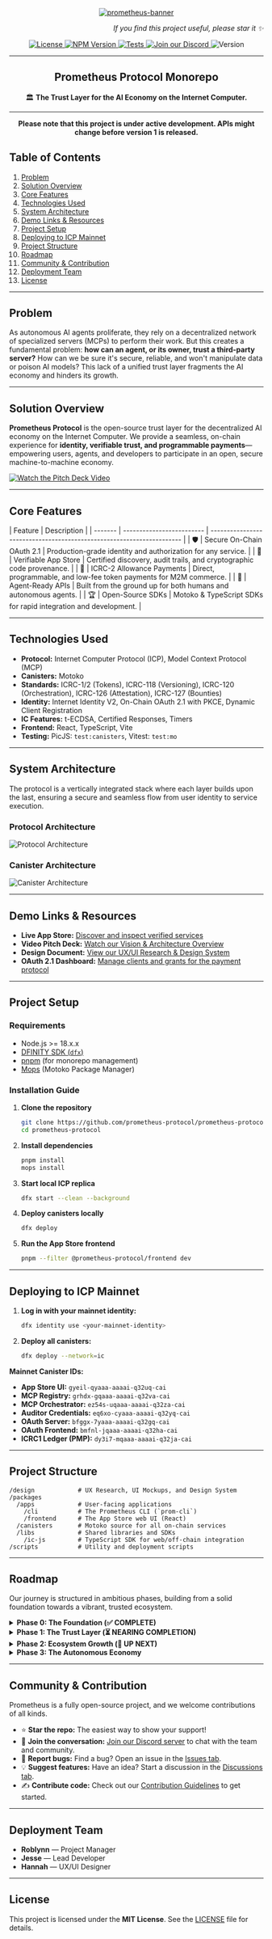 <p align="center">
  <a href="https://github.com/prometheus-protocol/prometheus-protocol">
    <img alt="prometheus-banner" src="https://github.com/user-attachments/assets/0e0cc899-def2-42dc-a365-a34512f280ba" />
  </a>
</p>

<p align="right">
  <i>If you find this project useful, please star it ✨</i>
</p>

<p align="center">
  <a href="https://github.com/prometheus-protocol/prometheus-protocol/blob/main/LICENSE">
    <img alt="License" src="https://img.shields.io/badge/license-MIT-blue.svg"/>
  </a>
  <a href="https://www.npmjs.com/package/@prometheus-protocol/cli">
    <img alt="NPM Version" src="https://img.shields.io/npm/v/@prometheus-protocol/cli.svg"/>
  </a>
  <a href="https://github.com/prometheus-protocol/prometheus-protocol/actions/workflows/tests.yml">
    <img alt="Tests" src="https://github.com/prometheus-protocol/prometheus-protocol/actions/workflows/ci.yml/badge.svg" />
  </a>
  <a href="https://discord.gg/TbqgYERjYw">
    <!-- TODO: Replace with your actual Discord invite link -->
    <img alt="Join our Discord" src="https://dcbadge.limes.pink/api/server/https://discord.gg/TbqgYERjYw?style=flat"/>
  </a>
  <img alt="Version" src="https://img.shields.io/github/package-json/v/prometheus-protocol/prometheus-protocol"/>
</p>

---

<h2 align="center">Prometheus Protocol Monorepo</h2>
<p align="center">🏛️ <b>The Trust Layer for the AI Economy on the Internet Computer.</b></p>

---

<p align="center">
  <b>Please note that this project is under active development. APIs might change before version 1 is released.</b>
</p>

## Table of Contents

1.  [Problem](#problem)
2.  [Solution Overview](#solution-overview)
3.  [Core Features](#core-features)
4.  [Technologies Used](#technologies-used)
5.  [System Architecture](#system-architecture)
6.  [Demo Links & Resources](#demo-links--resources)
7.  [Project Setup](#project-setup)
8.  [Deploying to ICP Mainnet](#deploying-to-icp-mainnet)
9.  [Project Structure](#project-structure)
10. [Roadmap](#roadmap)
11. [Community & Contribution](#community--contribution)
12. [Deployment Team](#deployment-team)
13. [License](#license)

---

## Problem

As autonomous AI agents proliferate, they rely on a decentralized network of specialized servers (MCPs) to perform their work. But this creates a fundamental problem: **how can an agent, or its owner, trust a third-party server?** How can we be sure it's secure, reliable, and won't manipulate data or poison AI models? This lack of a unified trust layer fragments the AI economy and hinders its growth.

---

## Solution Overview

**Prometheus Protocol** is the open-source trust layer for the decentralized AI economy on the Internet Computer. We provide a seamless, on-chain experience for **identity, verifiable trust, and programmable payments**—empowering users, agents, and developers to participate in an open, secure machine-to-machine economy.

[![Watch the Pitch Deck Video](https://i.ytimg.com/vi/4YvL-2Jt0I0/hqdefault.jpg)](https://www.youtube.com/watch?v=4YvL-2Jt0I0)

---

## Core Features

| Feature | Description               |
| ------- | ------------------------- | --------------------------------------------------------------------- |
| 🛡️      | Secure On-Chain OAuth 2.1 | Production-grade identity and authorization for any service.          |
| 🔎      | Verifiable App Store      | Certified discovery, audit trails, and cryptographic code provenance. |
| 💸      | ICRC-2 Allowance Payments | Direct, programmable, and low-fee token payments for M2M commerce.    |
| 🤖      | Agent-Ready APIs          | Built from the ground up for both humans and autonomous agents.       |
| 🏆      | Open-Source SDKs          | Motoko & TypeScript SDKs for rapid integration and development.       |

---

## Technologies Used

- **Protocol:** Internet Computer Protocol (ICP), Model Context Protocol (MCP)
- **Canisters:** Motoko
- **Standards:** ICRC-1/2 (Tokens), ICRC-118 (Versioning), ICRC-120 (Orchestration), ICRC-126 (Attestation), ICRC-127 (Bounties)
- **Identity:** Internet Identity V2, On-Chain OAuth 2.1 with PKCE, Dynamic Client Registration
- **IC Features:** t-ECDSA, Certified Responses, Timers
- **Frontend:** React, TypeScript, Vite
- **Testing:** PicJS: `test:canisters`, Vitest: `test:mo`

---

## System Architecture

The protocol is a vertically integrated stack where each layer builds upon the last, ensuring a secure and seamless flow from user identity to service execution.

### Protocol Architecture

![Protocol Architecture](design/images/protocol-architecture.png)

### Canister Architecture

![Canister Architecture](design/images/canister-architecture.png)

---

## Demo Links & Resources

- **Live App Store:** [Discover and inspect verified services](https://gyeil-qyaaa-aaaai-q32uq-cai.icp0.io/)
- **Video Pitch Deck:** [Watch our Vision & Architecture Overview](https://www.youtube.com/watch?v=4YvL-2Jt0I0)
- **Design Document:** [View our UX/UI Research & Design System](design/README.md)
- **OAuth 2.1 Dashboard:** [Manage clients and grants for the payment protocol](https://bmfnl-jqaaa-aaaai-q32ha-cai.icp0.io/)

---

## Project Setup

### Requirements

- Node.js >= 18.x.x
- [DFINITY SDK (`dfx`)](https://internetcomputer.org/docs/current/developer-docs/quickstart/local-quickstart)
- [pnpm](https://pnpm.io/installation) (for monorepo management)
- [Mops](https://mops.one/) (Motoko Package Manager)

### Installation Guide

1.  **Clone the repository**
    ```bash
    git clone https://github.com/prometheus-protocol/prometheus-protocol.git
    cd prometheus-protocol
    ```
2.  **Install dependencies**
    ```bash
    pnpm install
    mops install
    ```
3.  **Start local ICP replica**
    ```bash
    dfx start --clean --background
    ```
4.  **Deploy canisters locally**
    ```bash
    dfx deploy
    ```
5.  **Run the App Store frontend**
    ```bash
    pnpm --filter @prometheus-protocol/frontend dev
    ```

---

## Deploying to ICP Mainnet

1.  **Log in with your mainnet identity:**
    ```bash
    dfx identity use <your-mainnet-identity>
    ```
2.  **Deploy all canisters:**
    ```bash
    dfx deploy --network=ic
    ```

**Mainnet Canister IDs:**

- **App Store UI:** `gyeil-qyaaa-aaaai-q32uq-cai`
- **MCP Registry:** `grhdx-gqaaa-aaaai-q32va-cai`
- **MCP Orchestrator:** `ez54s-uqaaa-aaaai-q32za-cai`
- **Auditor Credentials:** `eq6xo-cyaaa-aaaai-q32yq-cai`
- **OAuth Server:** `bfggx-7yaaa-aaaai-q32gq-cai`
- **OAuth Frontend:** `bmfnl-jqaaa-aaaai-q32ha-cai`
- **ICRC1 Ledger (PMP):** `dy3i7-mqaaa-aaaai-q32ja-cai`

---

## Project Structure

```
/design            # UX Research, UI Mockups, and Design System
/packages
  /apps            # User-facing applications
    /cli           # The Prometheus CLI (`prom-cli`)
    /frontend      # The App Store web UI (React)
  /canisters       # Motoko source for all on-chain services
  /libs            # Shared libraries and SDKs
    /ic-js         # TypeScript SDK for web/off-chain integration
/scripts           # Utility and deployment scripts
```

---

## Roadmap

Our journey is structured in ambitious phases, building from a solid foundation towards a vibrant, trusted ecosystem.

<details>
  <summary><strong>Phase 0: The Foundation (✅ COMPLETE)</strong></summary>
  <p><strong>Goal:</strong> Forge the complete, end-to-end stack for secure identity and payments.</p>
  <ul>
    <li><strong>[x] The Core Auth Server:</strong> Implemented the core OAuth 2.1 flows, JWT signing, and modern security standards.</li>
    <li><strong>[x] The Developer SDKs:</strong> Released <code>motoko-mcp-sdk</code> and <code>@prometheus-protocol/typescript-sdk</code> for building and integrating monetizable services.</li>
    <li><strong>[x] The Proof of Concept:</strong> Deployed live demos showcasing the full identity and payment stack.</li>
  </ul>
</details>

<details>
  <summary><strong>Phase 1: The Trust Layer (⏳ NEARING COMPLETION)</strong></summary>
  <p><strong>Goal:</strong> Build the premier, high-trust software supply chain for provably safe services, establishing the gold standard for reliability in the agent economy.</p>
  <ul>
    <li><strong>[x] The On-Chain Supply Chain Hub:</strong> Deployed the <code>mcp_registry</code> (ICRC-118/126/127) and <code>mcp_orchestrator</code> (ICRC-120).</li>
    <li><strong>[x] The Developer & Auditor Tooling:</strong> Developed and shipped the complete <code>@prometheus-protocol/cli</code>.</li>
    <li><strong>[x] The App Store Frontend:</strong> Deployed a user-friendly web interface for discovering services and viewing their on-chain certification status.</li>
    <li><strong>[x] The Governance & Audit Workflow:</strong> Implemented the full on-chain workflow for Developers, Auditors, and the DAO.</li>
    <li><strong>[ ] DAO Formation & Onboarding:</strong> Formally constitute the governing DAO and onboard the initial set of trusted auditors.</li>
    <li><strong>[ ] Security Hardening:</strong> Submit the entire canister suite for a professional, third-party security audit.</li>
  </ul>
</details>

<details>
  <summary><strong>Phase 2: Ecosystem Growth (🚀 UP NEXT)</strong></summary>
  <p><strong>Goal:</strong> With a unified platform for trust, identity, and payments, the focus shifts to scaling the ecosystem through strategic onboarding and partnerships.</p>
  <ul>
    <li><strong>[ ] Onboard the First Wave of Production Services:</strong> Actively recruit and support high-value developers to publish their services on the platform.</li>
    <li><strong>[ ] Drive Client-Side Integration:</strong> Partner with developers of AI agents and MCP clients to integrate the registry as a primary, high-trust service source.</li>
    <li><strong>[ ] Accelerate Community Adoption:</strong> Launch community initiatives such as hackathons, developer grants, and comprehensive tutorials.</li>
  </ul>
</details>

<details>
  <summary><strong>Phase 3: The Autonomous Economy</strong></summary>
  <p><strong>Goal:</strong> Evolve from a platform managed by the founding team into a self-sustaining, community-governed economic protocol.</p>
  <ul>
    <li><strong>[ ] Full Decentralization & Curation:</strong> Transition full control of the Registry Hub and its policies to the DAO, cementing its status as a decentralized public utility.</li>
    <li><strong>[ ] Advanced Economic Primitives:</strong> Enable security bonds and atomic, on-chain revenue sharing for services.</li>
  </ul>
</details>

---

## Community & Contribution

Prometheus is a fully open-source project, and we welcome contributions of all kinds.

- ⭐ **Star the repo:** The easiest way to show your support!
- 💬 **Join the conversation:** [Join our Discord server](https://discord.gg/TbqgYERjYw) to chat with the team and community.
- 🐞 **Report bugs:** Find a bug? Open an issue in the [Issues tab](https://github.com/prometheus-protocol/prometheus-protocol/issues).
- 💡 **Suggest features:** Have an idea? Start a discussion in the [Discussions tab](https://github.com/prometheus-protocol/prometheus-protocol/discussions).
- ✍️ **Contribute code:** Check out our [Contribution Guidelines](CONTRIBUTING.md) to get started.

---

## Deployment Team

- **Roblynn** — Project Manager
- **Jesse** — Lead Developer
- **Hannah** — UX/UI Designer

---

## License

This project is licensed under the **MIT License**. See the [LICENSE](LICENSE) file for details.
